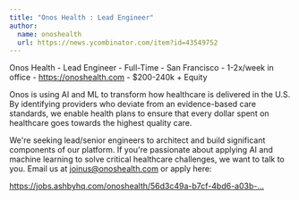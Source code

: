 ```yaml
---
title: "Onos Health : Lead Engineer"
author:
  name: onoshealth
  url: https://news.ycombinator.com/item?id=43549752
---
```

Onos Health - Lead Engineer - Full-Time - San Francisco - 1-2x&#x2F;week in office - <a href="https:&#x2F;&#x2F;onoshealth.com" rel="nofollow">https:&#x2F;&#x2F;onoshealth.com</a> - $200-240k + Equity

Onos is using AI and ML to transform how healthcare is delivered in the U.S. By identifying providers who deviate from an evidence-based care standards, we enable health plans to ensure that every dollar spent on healthcare goes towards the highest quality care.

We&#x27;re seeking lead&#x2F;senior engineers to architect and build significant components of our platform. If you&#x27;re passionate about applying AI and machine learning to solve critical healthcare challenges, we want to talk to you. Email us at joinus@onoshealth.com or apply here:

<a href="https:&#x2F;&#x2F;jobs.ashbyhq.com&#x2F;onoshealth&#x2F;56d3c49a-b7cf-4bd6-a03b-3f8051c0b833" rel="nofollow">https:&#x2F;&#x2F;jobs.ashbyhq.com&#x2F;onoshealth&#x2F;56d3c49a-b7cf-4bd6-a03b-...</a>
<JobApplication />
